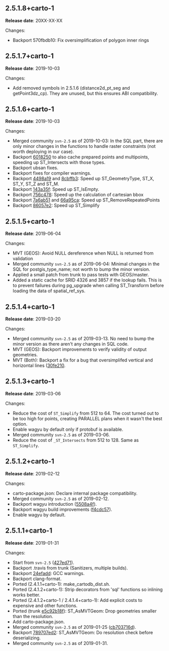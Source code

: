 ## 2.5.1.8+carto-1

**Release date**: 20XX-XX-XX

Changes:
- Backport 570fbdb10: Fix oversimplification of polygon inner rings

## 2.5.1.7+carto-1

**Release date**: 2019-10-03

Changes:
- Add removed symbols in 2.5.1.6 (distance2d_pt_seg and getPoint3dz_cp). They are unused, but this ensures ABI compatibility.

## 2.5.1.6+carto-1

**Release date**: 2019-10-03

Changes:
- Merged community `svn-2.5` as of 2019-10-03: In the SQL part, there are only minor changes in the functions to handle raster constraints (not worth deploying in our case).
- Backport [6018250](https://github.com/postgis/postgis/commit/601825064dbf8175f71e2ff896821a7a932ebe4f) to also cache prepared points and multipoints, speeding up ST_Intersects with those types.
- Backport ubsan fixes.
- Backport fixes for compiler warnings.
- Backport [4498a19](https://github.com/postgis/postgis/commit/4498a19f96b12a66ee9d219d071d27d25b71f65a) and [8cbffb3](https://github.com/postgis/postgis/commit/8cbffb350c269ab6744ed189f19d84a6650a1041): Speed up ST_GeometryType, ST_X, ST_Y, ST_Z and ST_M.
- Backport [143a35f](https://github.com/postgis/postgis/commit/143a35f8221275cc61f7b3bfcae4a1ff6507c2dc): Speed up ST_IsEmpty.
- Backport [756c478](https://github.com/postgis/postgis/commit/756c4784566284b5cf01e2a58cb7a4156dbcaef9): Speed up the calculation of cartesian bbox
- Backport [7a6ab51](https://github.com/postgis/postgis/commit/7a6ab51d90a001f5acd236283a0f662bdc9b36dc) and [66a95ca](https://github.com/postgis/postgis/commit/66a95caed47fd1480b14dd588cee5efda9de3f24): Speed up ST_RemoveRepeatedPoints
- Backport [86057e2](https://github.com/postgis/postgis/commit/86057e2e46a272838a54eff9e6ebb5e56f33fab7): Speed up ST_Simplify

## 2.5.1.5+carto-1

**Release date**: 2019-06-04

Changes:
- MVT (GEOS): Avoid NULL dereference when NULL is returned from validation
- Merged community `svn-2.5` as of 2019-06-04: Minimal changes in the SQL for postgis_type_name; not worth to bump the minor version.
- Applied a small patch from trunk to pass tests with GEOS/master.
- Added a static cache for SRID 4326 and 3857 if the lookup fails. This is to prevent failures during pg_upgrade when calling ST_Transform before loading the data of spatial_ref_sys.

## 2.5.1.4+carto-1

**Release date**: 2019-03-20

Changes:
- Merged community `svn-2.5` as of 2019-03-13. No need to bump the minor version as there aren't any changes in SQL code.
- MVT (GEOS): Backport improvements to verify validity of output geometries.
- MVT (Both): Backport a fix for a bug that oversimplifed vertical and horizontal lines ([30fe210](https://github.com/postgis/postgis/commit/30fe210917713755b4f50f867caf68983cad8394).

## 2.5.1.3+carto-1

**Release date**: 2019-03-06

Changes:
- Reduce the cost of `ST_Simplify` from 512 to 64. The cost turned out to be too high for points, creating PARALLEL plans when it wasn't the best option.
- Enable wagyu by default only if protobuf is available.
- Merged community `svn-2.5` as of 2019-03-06.
- Reduce the cost of `_ST_Intersects` from 512 to 128. Same as `ST_Simplify`.

## 2.5.1.2+carto-1

**Release date**: 2019-02-12

Changes:
- carto-package.json: Declare internal package compatibility.
- Merged community `svn-2.5` as of 2019-02-12.
- Backport wagyu introduction ([5508a4f](https://github.com/postgis/postgis/commit/5508a4f89c20686a19f233ef0a04b796d8a2cbaa)).
- Backport wagyu build improvements ([f4cdc57](https://github.com/postgis/postgis/commit/f4cdc57bc7099f8ffa63f065aff3d665228c5a78)).
- Enable wagyu by default.

## 2.5.1.1+carto-1

**Release date**: 2019-01-31

Changes:
- Start from `svn-2.5` ([427ed71](https://github.com/postgis/postgis/commit/427ed71c10683892d4f6b3f0898da9b5745562b4)).
- Backport .travis from trunk (Sanitizers, multiple builds).
- Backport [24efadd](https://github.com/postgis/postgis/commit/24efadd48d94ae7d6ce2aaab66ca940ab97a0a14): GCC warnings.
- Backport clang-format.
- Ported (2.4.1.1+carto-1): make_cartodb_dist.sh.
- Ported (2.4.1.2+carto-1): Strip decorators from 'sql' functions so inlining works better.
- Ported (2.4.1.2+carto-1 / 2.4.1.4+carto-1): Add explicit costs to expensive and other functions.
- Ported (trunk [e5c92b18f](https://github.com/postgis/postgis/commit/e5c92b18ffad323b3996fd68f0b23f80dc5bca28)): ST_AsMVTGeom: Drop geometries smaller than the resolution.
- Add carto-package.json.
- Merged community `svn-2.5` as of 2019-01-25 ([cb703716d](https://github.com/postgis/postgis/commit/fa3163d575b99abe430133909d2cd755c904e9c3)).
- Backport [789707ed2](https://github.com/postgis/postgis/commit/789707ed2c2e67c728cdc088de427f409379944b): ST_AsMVTGeom: Do resolution check before deserializing.
- Merged community `svn-2.5` as of 2019-01-31.
